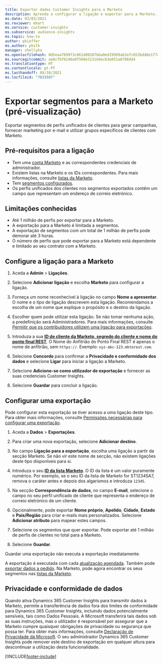 ```yaml
---
title: Exportar dados Customer Insights para a Marketo
description: Aprenda a configurar a ligação e exportar para a Marketo.
ms.date: 03/03/2021
ms.reviewer: mhart
ms.service: customer-insights
ms.subservice: audience-insights
ms.topic: how-to
author: pkieffer
ms.author: philk
manager: shellyha
ms.openlocfilehash: 0d5eaa769973c861d89287bba0ed29509ab2efc653bdd8e177cc49b3560c698e
ms.sourcegitcommit: aa0cfbf6240a9f560e3131bdec63e051a8786dd4
ms.translationtype: HT
ms.contentlocale: pt-PT
ms.lasthandoff: 08/10/2021
ms.locfileid: "7033507"
---
```

# <a name="export-segments-to-marketo-preview"></a>Exportar segmentos para a Marketo (pré-visualização)

Exportar segmentos de perfis unificados de clientes para gerar campanhas, fornecer marketing por e-mail e utilizar grupos específicos de clientes com Marketo.

## <a name="prerequisites-for-connection"></a>Pré-requisitos para a ligação

-   Tem uma [conta Marketo](https://login.marketo.com/) e as correspondentes credenciais de administrador.
-   Existem listas na Marketo e os IDs correspondentes. Para mais informações, consulte [listas da Marketo](https://docs.marketo.com/display/public/DOCS/Understanding+Static+Lists).
-   Tem [segmentos configurados](segments.md).
-   Os perfis unificados dos clientes nos segmentos exportados contêm um campo que representam um endereço de correio eletrónico.

## <a name="known-limitations"></a>Limitações conhecidas

- Até 1 milhão de perfis por exportar para a Marketo.
- A exportação para a Marketo é limitada a segmentos.
- A exportação de segmentos com um total de 1 milhão de perfis pode demorar até 3 horas. 
- O número de perfis que pode exportar para a Marketo está dependente e limitado ao seu contrato com a Marketo.

## <a name="set-up-connection-to-marketo"></a>Configure a ligação para a Marketo

1. Aceda a **Admin** > **Ligações**.

1. Selecione **Adicionar ligação** e escolha **Marketo** para configurar a ligação.

1. Forneça um nome reconhecível à ligação no campo **Nome a apresentar**. O nome e o tipo de ligação descrevem esta ligação. Recomendamos a escolha de um nome que explique o propósito e o destino da ligação.

1. Escolher quem pode utilizar esta ligação. Se não tomar nenhuma ação, a predefinição será Administradores. Para mais informações, consulte [Permitir que os contribuidores utilizem uma ligação para exportações](connections.md#allow-contributors-to-use-a-connection-for-exports).

1. Introduza a sua **[ID de cliente da Marketo, segredo do cliente e nome do ponto final REST](https://developers.marketo.com/rest-api/authentication/)**. O Nome do Anfitrião do Ponto Final REST é apenas o nome de anfitrião, sem `https://`. Exemplo: `xyz-abc-123.mktorest.com`. 

1. Selecione **Concordo** para confirmar a **Privacidade e conformidade dos dados** e selecione **Ligar** para iniciar a ligação a Marketo.

1. Selecione **Adicione-se como utilizador de exportação** e fornecer as suas credenciais Customer Insights.

1. Selecione **Guardar** para concluir a ligação.

## <a name="configure-an-export"></a>Configurar uma exportação

Pode configurar esta exportação se tiver acesso a uma ligação deste tipo. Para obter mais informações, consulte [Permissões necessárias para configurar uma exportação](export-destinations.md#set-up-a-new-export).

1. Aceda a **Dados** > **Exportações**.

1. Para criar uma nova exportação, selecione **Adicionar destino**.

1. No campo **Ligação para a exportação**, escolha uma ligação a partir da secção Marketo. Se não vir este nome de secção, não existem ligações deste tipo disponíveis para si.

1. Introduza o seu **[ID da lista Marketo](https://docs.marketo.com/display/public/DOCS/Understanding+Static+Lists)**. O ID da lista é um valor puramente numérico. Por exemplo, se o seu ID da lista de Marketo for ST12345A7, remova o caráter antes e depois dos algarismos e introduza `12345`. 

1. Na secção **Correspondência de dados**, no campo **E-mail**, selecione o campo no seu perfil unificado de cliente que representa o endereço de correio eletrónico de um cliente. 

1. Opcionalmente, pode exportar **Nome próprio**, **Apelido**, **Cidade**, **Estado** e **País/Região** para criar e-mails mais personalizados. Selecione **Adicionar atributo** para mapear estes campos.

1. Selecione os segmentos que quer exportar. Pode exportar até 1 milhão de perfis de clientes no total para a Marketo.

1. Selecione **Guardar**.

Guardar uma exportação não executa a exportação imediatamente.

A exportação é executada com cada [atualização agendada](system.md#schedule-tab). Também pode [exportar dados a pedido](export-destinations.md#run-exports-on-demand). Na Marketo, pode agora encontrar os seus segmentos nas [listas da Marketo](https://docs.marketo.com/display/public/DOCS/Understanding+Static+Lists).


## <a name="data-privacy-and-compliance"></a>Privacidade e conformidade de dados

Quando ativa Dynamics 365 Customer Insights para transmitir dados à Marketo, permite a transferência de dados fora dos limites de conformidade para Dynamics 365 Customer Insights, incluindo dados potencialmente sensíveis, tais como Dados Pessoais. A Microsoft transferirá tais dados sob as suas instruções, mas o utilizador é responsável por assegurar que a Marketo cumpre quaisquer obrigações de privacidade ou segurança que possa ter. Para obter mais informações, consulte [Declaração de Privacidade da Microsoft](https://go.microsoft.com/fwlink/?linkid=396732).
O seu administrador Dynamics 365 Customer Insights pode remover este destino de exportação em qualquer altura para descontinuar a utilização desta funcionalidade.


[!INCLUDE[footer-include](../includes/footer-banner.md)]
